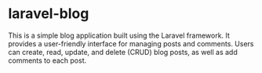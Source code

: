 # laravel-blog
This is a simple blog application built using the Laravel framework. It provides a user-friendly interface for managing posts and comments. Users can create, read, update, and delete (CRUD) blog posts, as well as add comments to each post.
